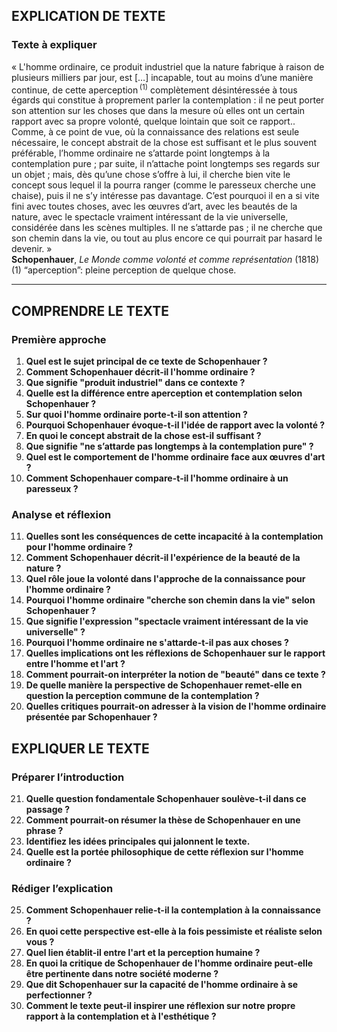 ## EXPLICATION DE TEXTE

### Texte à expliquer
« L'homme ordinaire, ce produit industriel que la nature fabrique à raison de plusieurs milliers par jour, est […] incapable, tout au moins d’une manière continue, de cette aperception&#x202F;<sup>(1)</sup> complètement désintéressée à tous égards qui constitue à proprement parler la contemplation : il ne peut porter son attention sur les choses que dans la mesure où elles ont un certain rapport avec sa propre volonté, quelque lointain que soit ce rapport.. Comme, à ce point de vue, où la connaissance des relations est seule nécessaire, le concept abstrait de la chose est suffisant et le plus souvent préférable, l’homme ordinaire ne s’attarde point longtemps à la contemplation pure ; par suite, il n’attache point longtemps ses regards sur un objet ; mais, dès qu’une chose s’offre à lui, il cherche bien vite le concept sous lequel il la pourra ranger (comme le paresseux cherche une chaise), puis il ne s’y intéresse pas davantage. C’est pourquoi il en a si vite fini avec toutes choses, avec les œuvres d’art, avec les beautés de la nature, avec le spectacle vraiment intéressant de la vie universelle, considérée dans les scènes multiples. Il ne s’attarde pas ; il ne cherche que son chemin dans la vie, ou tout au plus encore ce qui pourrait par hasard le devenir. »  
**Schopenhauer**, *Le Monde comme volonté et comme représentation* (1818)  
(1) “aperception”: pleine perception de quelque chose.

---

## COMPRENDRE LE TEXTE

### Première approche

1. **Quel est le sujet principal de ce texte de Schopenhauer ?**  
2. **Comment Schopenhauer décrit-il l'homme ordinaire ?**  
3. **Que signifie "produit industriel" dans ce contexte ?**  
4. **Quelle est la différence entre aperception et contemplation selon Schopenhauer ?**  
5. **Sur quoi l'homme ordinaire porte-t-il son attention ?**  
6. **Pourquoi Schopenhauer évoque-t-il l'idée de rapport avec la volonté ?**  
7. **En quoi le concept abstrait de la chose est-il suffisant ?**  
8. **Que signifie "ne s’attarde pas longtemps à la contemplation pure" ?**  
9. **Quel est le comportement de l'homme ordinaire face aux œuvres d'art ?**  
10. **Comment Schopenhauer compare-t-il l'homme ordinaire à un paresseux ?**  

### Analyse et réflexion

11. **Quelles sont les conséquences de cette incapacité à la contemplation pour l'homme ordinaire ?**  
12. **Comment Schopenhauer décrit-il l'expérience de la beauté de la nature ?**  
13. **Quel rôle joue la volonté dans l'approche de la connaissance pour l'homme ordinaire ?**  
14. **Pourquoi l'homme ordinaire "cherche son chemin dans la vie" selon Schopenhauer ?**  
15. **Que signifie l'expression "spectacle vraiment intéressant de la vie universelle" ?**  
16. **Pourquoi l'homme ordinaire ne s'attarde-t-il pas aux choses ?**  
17. **Quelles implications ont les réflexions de Schopenhauer sur le rapport entre l'homme et l'art ?**  
18. **Comment pourrait-on interpréter la notion de "beauté" dans ce texte ?**  
19. **De quelle manière la perspective de Schopenhauer remet-elle en question la perception commune de la contemplation ?**  
20. **Quelles critiques pourrait-on adresser à la vision de l'homme ordinaire présentée par Schopenhauer ?**  

## EXPLIQUER LE TEXTE

### Préparer l’introduction

21. **Quelle question fondamentale Schopenhauer soulève-t-il dans ce passage ?**  
22. **Comment pourrait-on résumer la thèse de Schopenhauer en une phrase ?**  
23. **Identifiez les idées principales qui jalonnent le texte.**  
24. **Quelle est la portée philosophique de cette réflexion sur l'homme ordinaire ?**  

### Rédiger l’explication

25. **Comment Schopenhauer relie-t-il la contemplation à la connaissance ?**  
26. **En quoi cette perspective est-elle à la fois pessimiste et réaliste selon vous ?**  
27. **Quel lien établit-il entre l'art et la perception humaine ?**  
28. **En quoi la critique de Schopenhauer de l'homme ordinaire peut-elle être pertinente dans notre société moderne ?**  
29. **Que dit Schopenhauer sur la capacité de l'homme ordinaire à se perfectionner ?**  
30. **Comment le texte peut-il inspirer une réflexion sur notre propre rapport à la contemplation et à l'esthétique ?**  
